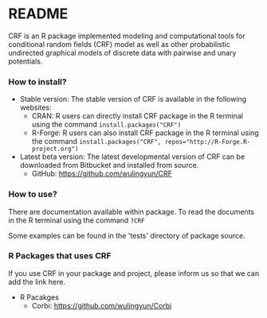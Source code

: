 # README #

CRF is an R package implemented modeling and computational tools for conditional random fields (CRF) model as well as other probabilistic undirected graphical models of discrete data with pairwise and unary potentials.

### How to install? ###

* Stable version: The stable version of CRF is available in the following websites:
    + CRAN: R users can directly install CRF package in the R terminal using the command
    `install.packages("CRF")`
    + R-Forge: R users can also install CRF package in the R terminal using the command
    `install.packages("CRF", repos="http://R-Forge.R-project.org")`
* Latest beta version: The latest developmental version of CRF can be downloaded from Bitbucket and installed from source.
    + GitHub: https://github.com/wulingyun/CRF

### How to use? ###

There are documentation available within package. To read the documents in the R terminal using the command `?CRF`

Some examples can be found in the 'tests' directory of package source.

### R Packages that uses CRF ###

If you use CRF in your package and project, please inform us so that we can add the link here.

* R Pacakges
    + Corbi: https://github.com/wulingyun/Corbi
